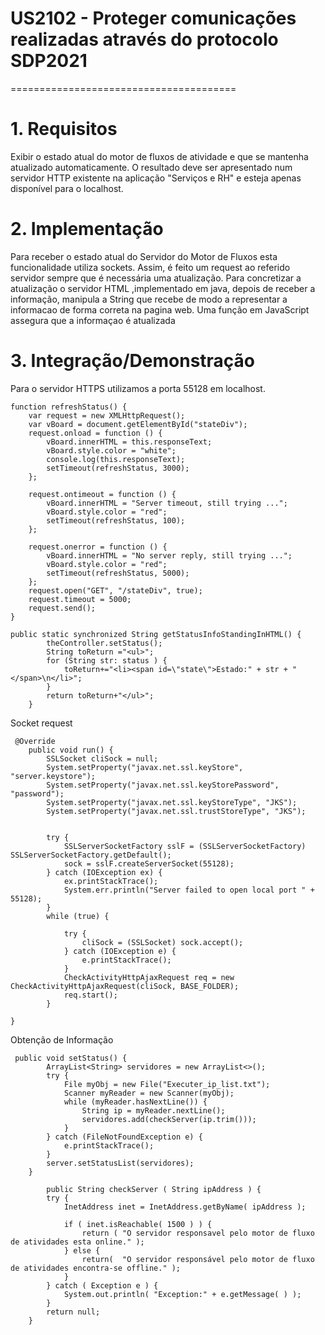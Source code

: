# US2102 - Proteger comunicações realizadas através do protocolo SDP2021
=======================================


# 1. Requisitos

Exibir o estado atual do motor de fluxos de atividade e que se mantenha atualizado automaticamente. O resultado deve ser apresentado num servidor HTTP existente na aplicação "Serviços e RH" e esteja apenas disponível para o localhost.


# 2. Implementação

Para receber o estado atual do Servidor do Motor de Fluxos esta funcionalidade utiliza sockets. Assim, é feito um request ao referido servidor sempre que é necessária uma atualização. Para concretizar a atualização o servidor HTML ,implementado em java, depois de receber a informação, manipula a String que recebe de modo a representar a informacao de forma correta na pagina web. Uma função em JavaScript assegura que a informaçao é atualizada



# 3. Integração/Demonstração

Para o servidor HTTPS utilizamos a porta 55128 em localhost.

```
function refreshStatus() {
    var request = new XMLHttpRequest();
    var vBoard = document.getElementById("stateDiv");
    request.onload = function () {
        vBoard.innerHTML = this.responseText;
        vBoard.style.color = "white";
        console.log(this.responseText);
        setTimeout(refreshStatus, 3000);
    };

    request.ontimeout = function () {
        vBoard.innerHTML = "Server timeout, still trying ...";
        vBoard.style.color = "red";
        setTimeout(refreshStatus, 100);
    };

    request.onerror = function () {
        vBoard.innerHTML = "No server reply, still trying ...";
        vBoard.style.color = "red";
        setTimeout(refreshStatus, 5000);
    };
    request.open("GET", "/stateDiv", true);
    request.timeout = 5000;
    request.send();
}

public static synchronized String getStatusInfoStandingInHTML() {
        theController.setStatus();
        String toReturn ="<ul>";
        for (String str: status ) {
            toReturn+="<li><span id=\"state\">Estado:" + str + "</span>\n</li>";
        }
        return toReturn+"</ul>";
    }
```
Socket request
```
 @Override
    public void run() {
        SSLSocket cliSock = null;
        System.setProperty("javax.net.ssl.keyStore", "server.keystore");
        System.setProperty("javax.net.ssl.keyStorePassword", "password");
        System.setProperty("javax.net.ssl.keyStoreType", "JKS");
        System.setProperty("javax.net.ssl.trustStoreType", "JKS");


        try {
            SSLServerSocketFactory sslF = (SSLServerSocketFactory) SSLServerSocketFactory.getDefault();
            sock = sslF.createServerSocket(55128);
        } catch (IOException ex) {
            ex.printStackTrace();
            System.err.println("Server failed to open local port " + 55128);
        }
        while (true) {

            try {
                cliSock = (SSLSocket) sock.accept();
            } catch (IOException e) {
                e.printStackTrace();
            }
            CheckActivityHttpAjaxRequest req = new CheckActivityHttpAjaxRequest(cliSock, BASE_FOLDER);
            req.start();
        }

}
```

Obtenção de Informação
```
 public void setStatus() {
        ArrayList<String> servidores = new ArrayList<>();
        try {
            File myObj = new File("Executer_ip_list.txt");
            Scanner myReader = new Scanner(myObj);
            while (myReader.hasNextLine()) {
                String ip = myReader.nextLine();
                servidores.add(checkServer(ip.trim()));
            }
        } catch (FileNotFoundException e) {
            e.printStackTrace();
        }
        server.setStatusList(servidores);
    }

        public String checkServer ( String ipAddress ) {
        try {
            InetAddress inet = InetAddress.getByName( ipAddress );

            if ( inet.isReachable( 1500 ) ) {
                return ( "O servidor responsavel pelo motor de fluxo de atividades esta online." );
            } else {
                return(  "O servidor responsável pelo motor de fluxo de atividades encontra-se offline." );
            }
        } catch ( Exception e ) {
            System.out.println( "Exception:" + e.getMessage( ) );
        }
        return null;
    }


```

